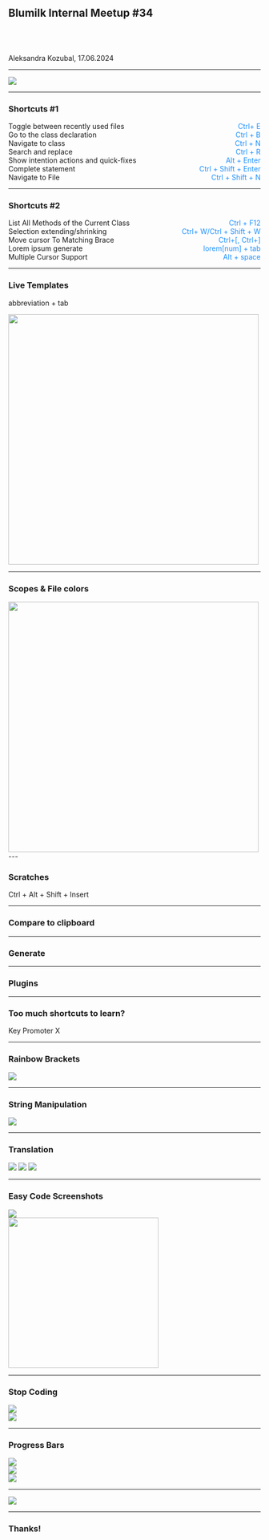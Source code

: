 ## Blumilk Internal Meetup #34

\
\
\
Aleksandra Kozubal, 17.06.2024

---

<img src="presentations/2024-06-17-phpstorm-tips-tricks-plugins/images/meme_1.png">

---

### Shortcuts #1

<div>
    <div style="display: flex; justify-content: space-between;">
        <span>Toggle between recently used files</span> <span style="color:dodgerblue">Ctrl+ E</span>
    </div>
    <div style="display: flex; justify-content: space-between;">
        <span>Go to the class declaration</span> <span style="color:dodgerblue">Ctrl + B</span>
    </div>
    <div style="display: flex; justify-content: space-between;">
        <span>Navigate to class</span> <span style="color:dodgerblue">Ctrl + N</span>
    </div>
    <div style="display: flex; justify-content: space-between;">
        <span>Search and replace</span> <span style="color:dodgerblue">Ctrl + R</span>
    </div>
    <div style="display: flex; justify-content: space-between;">
        <span>Show intention actions and quick-fixes</span> <span style="color:dodgerblue">Alt + Enter</span>
    </div>
    <div style="display: flex; justify-content: space-between;">
        <span>Complete statement</span> <span style="color:dodgerblue">Ctrl + Shift + Enter</span>
    </div>
    <div style="display: flex; justify-content: space-between;">
        <span>Navigate to File</span> <span style="color:dodgerblue">Ctrl + Shift + N</span>
    </div>
</div>


---

### Shortcuts #2

<div>
    <div style="display: flex; justify-content: space-between;">
        <span>List All Methods of the Current Class</span> <span style="color:dodgerblue">Ctrl + F12</span>
    </div>
    <div style="display: flex; justify-content: space-between;">
        <span>Selection extending/shrinking </span> <span style="color:dodgerblue">Ctrl+ W/Ctrl + Shift + W</span>
    </div>
    <div style="display: flex; justify-content: space-between;">
        <span>Move cursor To Matching Brace</span> <span style="color:dodgerblue">Ctrl+[, Ctrl+]</span>
    </div>
    <div style="display: flex; justify-content: space-between;">
        <span>Lorem ipsum generate</span> <span style="color:dodgerblue">lorem[num] + tab</span>
    </div>
    <div style="display: flex; justify-content: space-between;">
        <span>Multiple Cursor Support</span> <span style="color:dodgerblue">Alt + space</span>
    </div>
</div>

---

### Live Templates

abbreviation + tab

<img src="presentations/2024-06-17-phpstorm-tips-tricks-plugins/images/live_templates.png" style="height: 500px;"> 

---

### Scopes & File colors

<img src="presentations/2024-06-17-phpstorm-tips-tricks-plugins/images/colors.png" style="height: 500px;">
---

### Scratches
Ctrl + Alt + Shift + Insert

---

### Compare to clipboard

---

### Generate

---

### Plugins

---

### Too much shortcuts to learn?

Key Promoter X

---

### Rainbow Brackets

<img src="presentations/2024-06-17-phpstorm-tips-tricks-plugins/images/brackets.png"> 

---
### String Manipulation

<img src="presentations/2024-06-17-phpstorm-tips-tricks-plugins/images/string_manipulation.png"> 

---

### Translation
 
<img src="presentations/2024-06-17-phpstorm-tips-tricks-plugins/images/translation_2.png"> 
<img src="presentations/2024-06-17-phpstorm-tips-tricks-plugins/images/translation_3.png">
<img src="presentations/2024-06-17-phpstorm-tips-tricks-plugins/images/translation_1.png">

---

### Easy Code Screenshots
<img src="presentations/2024-06-17-phpstorm-tips-tricks-plugins/images/easy_code_2.png"> <br>
<img src="presentations/2024-06-17-phpstorm-tips-tricks-plugins/images/easy_code_1.png" style="height: 300px">

---

### Stop Coding
<img src="presentations/2024-06-17-phpstorm-tips-tricks-plugins/images/stop_coding_1.png"> <br>
<img src="presentations/2024-06-17-phpstorm-tips-tricks-plugins/images/stop_coding_2.png">

---
### Progress Bars

<img src="presentations/2024-06-17-phpstorm-tips-tricks-plugins/images/duckBar.png"> <br>
<img src="presentations/2024-06-17-phpstorm-tips-tricks-plugins/images/pepeBar.png"> <br>
<img src="presentations/2024-06-17-phpstorm-tips-tricks-plugins/images/marioBar.png">

---

<img src="presentations/2024-06-17-phpstorm-tips-tricks-plugins/images/meme_2.png"> <br>

---
### Thanks!
